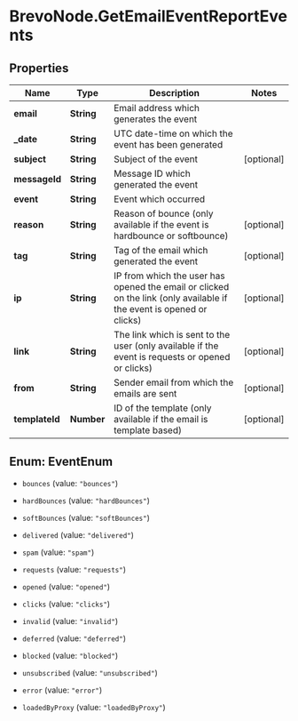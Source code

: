 # BrevoNode.GetEmailEventReportEvents

## Properties
Name | Type | Description | Notes
------------ | ------------- | ------------- | -------------
**email** | **String** | Email address which generates the event | 
**_date** | **String** | UTC date-time on which the event has been generated | 
**subject** | **String** | Subject of the event | [optional] 
**messageId** | **String** | Message ID which generated the event | 
**event** | **String** | Event which occurred | 
**reason** | **String** | Reason of bounce (only available if the event is hardbounce or softbounce) | [optional] 
**tag** | **String** | Tag of the email which generated the event | [optional] 
**ip** | **String** | IP from which the user has opened the email or clicked on the link (only available if the event is opened or clicks) | [optional] 
**link** | **String** | The link which is sent to the user (only available if the event is requests or opened or clicks) | [optional] 
**from** | **String** | Sender email from which the emails are sent | [optional] 
**templateId** | **Number** | ID of the template (only available if the email is template based) | [optional] 


<a name="EventEnum"></a>
## Enum: EventEnum


* `bounces` (value: `"bounces"`)

* `hardBounces` (value: `"hardBounces"`)

* `softBounces` (value: `"softBounces"`)

* `delivered` (value: `"delivered"`)

* `spam` (value: `"spam"`)

* `requests` (value: `"requests"`)

* `opened` (value: `"opened"`)

* `clicks` (value: `"clicks"`)

* `invalid` (value: `"invalid"`)

* `deferred` (value: `"deferred"`)

* `blocked` (value: `"blocked"`)

* `unsubscribed` (value: `"unsubscribed"`)

* `error` (value: `"error"`)

* `loadedByProxy` (value: `"loadedByProxy"`)




